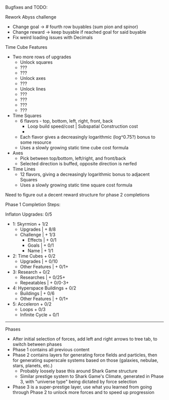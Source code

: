 Bugfixes and TODO:

Rework Abyss challenge
- Change goal -> # fourth row buyables (sum pion and spinor)
- Change reward -> keep buyable if reached goal for said buyable
- Fix weird loading issues with Decimals

Time Cube Features
- Two more rows of upgrades
  - Unlock squares
  - ???
  - ???
  - Unlock axes
  - ???
  - Unlock lines
  - ???
  - ???
  - ???
  - ???
- Time Squares
  - 6 flavors - top, bottom, left, right, front, back
    - Loop build speed/cost | Subspatial Construction cost
    -  
  - Each flavor gives a decreasingly logarithmic (log^0.75?) bonus to some resource
  - Uses a slowly growing static time cube cost formula
- Axes
  - Pick between top/bottom, left/right, and front/back
  - Selected direction is buffed, opposite direction is nerfed
- Time Lines
  - 12 flavors, giving a decreasingly logarithmic bonus to adjacent Squares
  - Uses a slowly growing static time square cost formula

Need to figure out a decent reward structure for phase 2 completions

Phase 1 Completion Steps:

Inflaton Upgrades:        0/5
- 1: Skyrmion             + 1/2
  - Upgrades              | + 8/8
  - Challenge             | + 1/3
    - Effects             |   + 0/1
    - Goals               |   + 0/1
    - Name                |   + 1/1
- 2: Time Cubes           + 0/2
  - Upgrades              | + 0/10
  - Other Features        | + 0/1+
- 3: Research             + 0/2
  - Researches            | + 0/25+
  - Repeatables           | + 0/0-3+
- 4: Hyperspace Buildings + 0/2
  - Buildings             | + 0/6
  - Other Features        | + 0/1+
- 5: Acceleron            + 0/2
  - Loops                   + 0/3
  - Infinite Cycle          + 0/1

-----

Phases

- After initial selection of forces, add left and right arrows to tree tab, to switch between phases
- Phase 1 contains all previous content
- Phase 2 contains layers for generating force fields and particles, then for generating superscale systems based on those (galaxies, nebulae, stars, planets, etc.)
    - Probably loosely base this around Shark Game structure
    - Similar prestige system to Shark Game's Climate, generated in Phase 3, with "universe type" being dictated by force selection
- Phase 3 is a super-prestige layer, use what you learned from going through Phase 2 to unlock more forces and to speed up progression